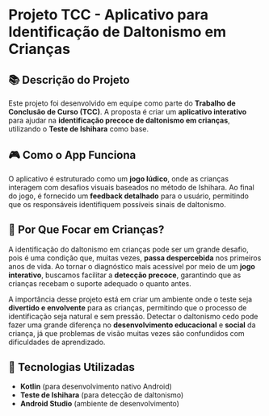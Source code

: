 # Projeto TCC - Aplicativo para Identificação de Daltonismo em Crianças

## 📚 Descrição do Projeto

Este projeto foi desenvolvido em equipe como parte do **Trabalho de Conclusão de Curso (TCC)**. A proposta é criar um **aplicativo interativo** para ajudar na **identificação precoce de daltonismo em crianças**, utilizando o **Teste de Ishihara** como base.

## 🎮 Como o App Funciona

O aplicativo é estruturado como um **jogo lúdico**, onde as crianças interagem com desafios visuais baseados no método de Ishihara. Ao final do jogo, é fornecido um **feedback detalhado** para o usuário, permitindo que os responsáveis identifiquem possíveis sinais de daltonismo.

## 👶 Por Que Focar em Crianças?

A identificação do daltonismo em crianças pode ser um grande desafio, pois é uma condição que, muitas vezes, **passa despercebida** nos primeiros anos de vida. Ao tornar o diagnóstico mais acessível por meio de um **jogo interativo**, buscamos facilitar a **detecção precoce**, garantindo que as crianças recebam o suporte adequado o quanto antes.

A importância desse projeto está em criar um ambiente onde o teste seja **divertido e envolvente** para as crianças, permitindo que o processo de identificação seja natural e sem pressão. Detectar o daltonismo cedo pode fazer uma grande diferença no **desenvolvimento educacional** e **social** da criança, já que problemas de visão muitas vezes são confundidos com dificuldades de aprendizado.

## 🚀 Tecnologias Utilizadas

- **Kotlin** (para desenvolvimento nativo Android)
- **Teste de Ishihara** (para detecção de daltonismo)
- **Android Studio** (ambiente de desenvolvimento)
